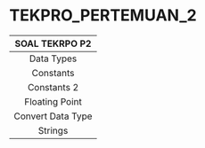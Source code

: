 # TEKPRO_PERTEMUAN_2

| SOAL TEKRPO P2 |
| :---:  |
| Data Types     |
| Constants      |
| Constants 2    |
| Floating Point |
| Convert Data Type   |
| Strings        |
